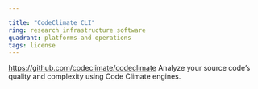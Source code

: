 ```yaml
---

title: "CodeClimate CLI"
ring: research infrastructure software
quadrant: platforms-and-operations
tags: license
---
```

https://github.com/codeclimate/codeclimate
Analyze your source code’s quality and complexity using Code Climate engines.
